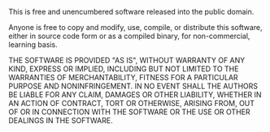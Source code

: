 This is free and unencumbered software released into the public domain.

Anyone is free to copy and modify, use, compile, or
distribute this software, either in source code form or as a compiled
binary, for non-commercial, learning basis.

THE SOFTWARE IS PROVIDED "AS IS", WITHOUT WARRANTY OF ANY KIND,
EXPRESS OR IMPLIED, INCLUDING BUT NOT LIMITED TO THE WARRANTIES OF
MERCHANTABILITY, FITNESS FOR A PARTICULAR PURPOSE AND NONINFRINGEMENT.
IN NO EVENT SHALL THE AUTHORS BE LIABLE FOR ANY CLAIM, DAMAGES OR
OTHER LIABILITY, WHETHER IN AN ACTION OF CONTRACT, TORT OR OTHERWISE,
ARISING FROM, OUT OF OR IN CONNECTION WITH THE SOFTWARE OR THE USE OR
OTHER DEALINGS IN THE SOFTWARE.
